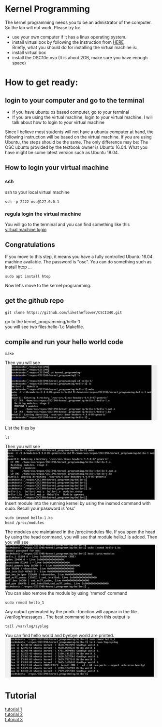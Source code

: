 # Kernel Programming
The kernel programming needs you to be an admistrator of the computer. So the lab will not work. Please try to:
- use your own computer if it has a linux operating system.
- install virtual box by following the instruction from [HERE](http://cs.westminstercollege.edu/~greg/osc10e/vm/index.html)  
Briefly, what you should do for installing the virtual machine is:  
- install virtual box 
- install the OSC10e.ova (It is about 2GB, make sure you have enough space)

# How to get ready:  
## login to your computer and go to the terminal
- If you have ubuntu os based computer, go to your terminal 
- If you are using the virtual machine, login to your virtual machine. I will talk about how to login to your virtual machine


Since I believe most students will not have a ubuntu computer at hand, the following instruction will be based on the virtual machine. If you are using Ubuntu, the steps should be the same. The only difference may be: The OSC ubuntu provided by the textbook owner is Ubuntu 16.04. What you have might be some latest version such as Ubuntu 18.04.  

## How to login your virtual machine 
### ssh  
ssh to your local virtual machine
```
ssh -p 2222 osc@127.0.0.1
```
### regula login the virtual machine  
You will go to the terminal and you can find something like this  
[virtual machine login](./vm.png)

## Congratulations  
If you move to this step, it means you have a fully controlled Ubuntu 16.04 machine available. The password is "osc". You can do something such as install htop ... 
```
sudo apt install htop
```
Now let's move to the kernel programming.  
## get the github repo
```
git clone https://github.com/liketheflower/CSCI340.git
```
go to the kernel_programming/hello-1  
you will see two files:hello-1.c  Makefile.

## compile and run your hello world code  
```
make
```
Then you will see ![here](./hello_world_1.png)

List the files by 
```
ls
```

Then you will see    
![here](./hello_world_2.png)
Insert module into the running kernel by using the insmod command with sudo. Recall your password is 'osc'   
```
sudo insmod hello-1.ko
head /proc/modules
```
The modules are maintained in the /proc/modules file. If you open the head by using the head command, you will see that module hello_1 is added.
Then you will see ![here](./hello_world_4.png)
You can also remove the module by using 'rmmod' command
```
sudo rmmod hello_1
```
Any output generated by the printk -function will appear in the file /var/log/messages . The best command to watch this output is
```
tail /var/log/syslog
```
You can find hello world and byebye world are printed.
![here](./hello_world_6.png)



# Tutorial   
[tutorial 1](https://www.tldp.org/LDP/lkmpg/2.6/lkmpg.pdf)   
[tutorial 2](https://code.freedombone.net/bashrc/LKMPG/src/master/older_versions/4.12.12)  
[tutorial 3](https://www.cs.bham.ac.uk/~exr/teaching/lectures/systems/07_08/kernelProgramming.php)

